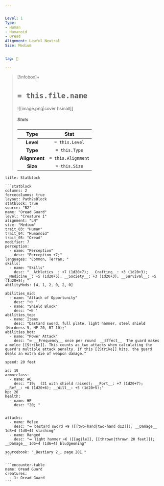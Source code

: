 ```yaml
---


Level: 1
Type:
- Human
- Humanoid
- Oread
Alignment: Lawful Neutral
Size: Medium


tag: 👹

---
```


> [!infobox]+
> #  `= this.file.name`
> ![[image.png|cover hsmall]]
> ##### Stats
> Type | Stat |
> :---:|:---:|
> **Level** | `= this.Level` |
> **Type** | `= this.Type` |
> **Alignment** | `= this.Alignment` |
> **Size** | `= this.Size` |



````ad-info
title: Statblock

```statblock
columns: 2
forcecolumns: true
layout: Path2eBlock
statblock: true
source: "B2"
name: "Oread Guard"
level: "Creature 1"
alignment: "LN"
size: "Medium"
trait_03: "Human"
trait_04: "Humanoid"
trait_05: "Oread"
modifier: 7
perception:
  - name: "Perception"
    desc: "Perception +7;"
languages: "Common, Terran; "
skills:
  - name: "Skills"
    desc: "__Athletics__: +7 (1d20+7); __Crafting__: +3 (1d20+3); __Medicine__: +5 (1d20+5); __Society__: +3 (1d20+3); __Survival__: +5 (1d20+5); "
abilityMods: [4, 1, 2, 0, 2, 0]

abilities_mid:
  - name: "Attack of Opportunity"
    desc: "⬲ "
  - name: "Shield Block"
    desc: "⬲ "
abilities_top:
  - name: Items
    desc: "bastard sword, full plate, light hammer, steel shield (Hardness 5, HP 20, BT 10);"
abilities_bot:
  - name: "Power Attack"
    desc: "⬺ __Frequency__ once per round  __Effect__  The guard makes a melee [[Strike]]. This counts as two attacks when calculating the guard's multiple attack penalty. If this [[Strike]] hits, the guard deals an extra die of weapon damage."

speed: 20 feet

ac: 19
armorclass:
  - name: AC
    desc: "19;  (21 with shield raised); __Fort__: +7 (1d20+7); __Ref__: +6 (1d20+6); __Will__: +5 (1d20+5);"
hp: 20
health:
  - name: HP
    desc: "20; "


attacks:
  - name: Melee
    desc: "⬻ bastard sword +9 ([[two-hand|two-hand d12]]); __Damage__ 1d8+4 (1d8+4) slashing"
  - name: Ranged
    desc: "⬻ light hammer +6 ([[agile]], [[thrown|thrown 20 feet]]); __Damage__ 1d6+4 (1d6+4) bludgeoning"

sourcebook: "_Bestiary 2_, page 201."
```

```encounter-table
name: Oread Guard
creatures:
  - 1: Oread Guard
```

````


